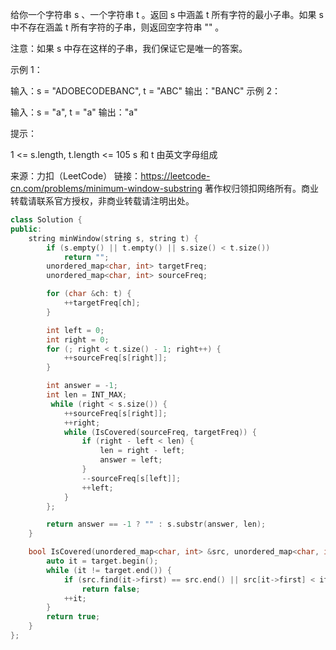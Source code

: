 给你一个字符串 s 、一个字符串 t 。返回 s 中涵盖 t 所有字符的最小子串。如果 s 中不存在涵盖 t 所有字符的子串，则返回空字符串 "" 。

注意：如果 s 中存在这样的子串，我们保证它是唯一的答案。

示例 1：

输入：s = "ADOBECODEBANC", t = "ABC"
输出："BANC"
示例 2：

输入：s = "a", t = "a"
输出："a"


提示：

1 <= s.length, t.length <= 105
s 和 t 由英文字母组成

来源：力扣（LeetCode）
链接：https://leetcode-cn.com/problems/minimum-window-substring
著作权归领扣网络所有。商业转载请联系官方授权，非商业转载请注明出处。
```cpp
class Solution {
public:
    string minWindow(string s, string t) {
        if (s.empty() || t.empty() || s.size() < t.size())
            return "";
        unordered_map<char, int> targetFreq;
        unordered_map<char, int> sourceFreq;

        for (char &ch: t) {
            ++targetFreq[ch];
        }

        int left = 0;
        int right = 0;
        for (; right < t.size() - 1; right++) {
            ++sourceFreq[s[right]];
        }

        int answer = -1;
        int len = INT_MAX;
         while (right < s.size()) {
            ++sourceFreq[s[right]];
            ++right;
            while (IsCovered(sourceFreq, targetFreq)) {
                if (right - left < len) {
                    len = right - left;
                    answer = left;
                }
                --sourceFreq[s[left]];
                ++left;
            }
        };

        return answer == -1 ? "" : s.substr(answer, len);
    }

    bool IsCovered(unordered_map<char, int> &src, unordered_map<char, int> &target) {
        auto it = target.begin();
        while (it != target.end()) {
            if (src.find(it->first) == src.end() || src[it->first] < it->second)
                return false;
            ++it;
        }
        return true;
    }
};
```